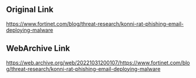 ## Original Link

https://www.fortinet.com/blog/threat-research/konni-rat-phishing-email-deploying-malware

## WebArchive Link

https://web.archive.org/web/20221031200107/https://www.fortinet.com/blog/threat-research/konni-rat-phishing-email-deploying-malware
